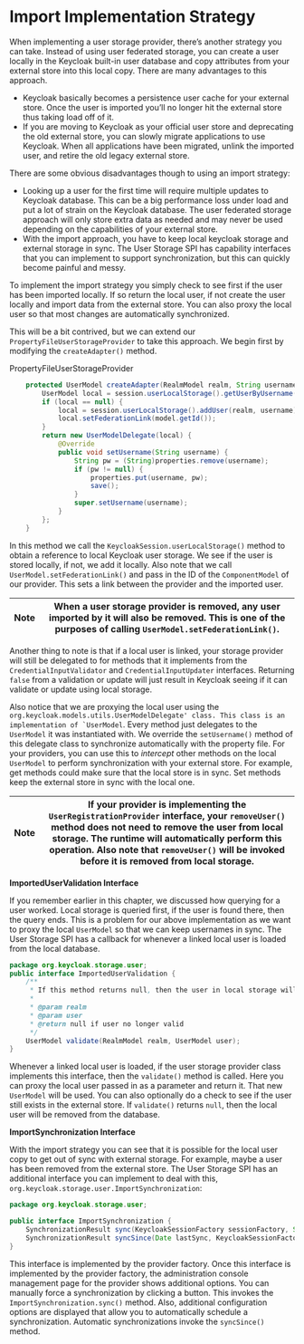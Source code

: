 # Import Implementation Strategy

When implementing a user storage provider, there’s another strategy you can take. Instead of using user federated storage, you can create a user locally in the Keycloak built-in user database and copy attributes from your external store into this local copy. There are many advantages to this approach.

* Keycloak basically becomes a persistence user cache for your external store. Once the user is imported you’ll no longer hit the external store thus taking load off of it.
* If you are moving to Keycloak as your official user store and deprecating the old external store, you can slowly migrate applications to use Keycloak. When all applications have been migrated, unlink the imported user, and retire the old legacy external store.

There are some obvious disadvantages though to using an import strategy:

* Looking up a user for the first time will require multiple updates to Keycloak database. This can be a big performance loss under load and put a lot of strain on the Keycloak database. The user federated storage approach will only store extra data as needed and may never be used depending on the capabilities of your external store.
* With the import approach, you have to keep local keycloak storage and external storage in sync. The User Storage SPI has capability interfaces that you can implement to support synchronization, but this can quickly become painful and messy.

To implement the import strategy you simply check to see first if the user has been imported locally. If so return the local user, if not create the user locally and import data from the external store. You can also proxy the local user so that most changes are automatically synchronized.

This will be a bit contrived, but we can extend our `PropertyFileUserStorageProvider` to take this approach. We begin first by modifying the `createAdapter()` method.

PropertyFileUserStorageProvider

```java
    protected UserModel createAdapter(RealmModel realm, String username) {
        UserModel local = session.userLocalStorage().getUserByUsername(username, realm);
        if (local == null) {
            local = session.userLocalStorage().addUser(realm, username);
            local.setFederationLink(model.getId());
        }
        return new UserModelDelegate(local) {
            @Override
            public void setUsername(String username) {
                String pw = (String)properties.remove(username);
                if (pw != null) {
                    properties.put(username, pw);
                    save();
                }
                super.setUsername(username);
            }
        };
    }
```

In this method we call the `KeycloakSession.userLocalStorage()` method to obtain a reference to local Keycloak user storage. We see if the user is stored locally, if not, we add it locally. Also note that we call `UserModel.setFederationLink()` and pass in the ID of the `ComponentModel` of our provider. This sets a link between the provider and the imported user.

| Note | When a user storage provider is removed, any user imported by it will also be removed. This is one of the purposes of calling `UserModel.setFederationLink()`. |
| ---- | -------------------------------------------------------------------------------------------------------------------------------------------------------------- |

Another thing to note is that if a local user is linked, your storage provider will still be delegated to for methods that it implements from the `CredentialInputValidator` and `CredentialInputUpdater` interfaces. Returning `false` from a validation or update will just result in Keycloak seeing if it can validate or update using local storage.

Also notice that we are proxying the local user using the ``org.keycloak.models.utils.UserModelDelegate' class. This class is an implementation of `UserModel``. Every method just delegates to the `UserModel` it was instantiated with. We override the `setUsername()` method of this delegate class to synchronize automatically with the property file. For your providers, you can use this to _intercept_ other methods on the local `UserModel` to perform synchronization with your external store. For example, get methods could make sure that the local store is in sync. Set methods keep the external store in sync with the local one.

| Note | If your provider is implementing the `UserRegistrationProvider` interface, your `removeUser()` method does not need to remove the user from local storage. The runtime will automatically perform this operation. Also note that `removeUser()` will be invoked before it is removed from local storage. |
| ---- | -------------------------------------------------------------------------------------------------------------------------------------------------------------------------------------------------------------------------------------------------------------------------------------------------------- |

**ImportedUserValidation Interface**

If you remember earlier in this chapter, we discussed how querying for a user worked. Local storage is queried first, if the user is found there, then the query ends. This is a problem for our above implementation as we want to proxy the local `UserModel` so that we can keep usernames in sync. The User Storage SPI has a callback for whenever a linked local user is loaded from the local database.

```java
package org.keycloak.storage.user;
public interface ImportedUserValidation {
    /**
     * If this method returns null, then the user in local storage will be removed
     *
     * @param realm
     * @param user
     * @return null if user no longer valid
     */
    UserModel validate(RealmModel realm, UserModel user);
}
```

Whenever a linked local user is loaded, if the user storage provider class implements this interface, then the `validate()` method is called. Here you can proxy the local user passed in as a parameter and return it. That new `UserModel` will be used. You can also optionally do a check to see if the user still exists in the external store. If `validate()` returns `null`, then the local user will be removed from the database.

**ImportSynchronization Interface**

With the import strategy you can see that it is possible for the local user copy to get out of sync with external storage. For example, maybe a user has been removed from the external store. The User Storage SPI has an additional interface you can implement to deal with this, `org.keycloak.storage.user.ImportSynchronization`:

```java
package org.keycloak.storage.user;

public interface ImportSynchronization {
    SynchronizationResult sync(KeycloakSessionFactory sessionFactory, String realmId, UserStorageProviderModel model);
    SynchronizationResult syncSince(Date lastSync, KeycloakSessionFactory sessionFactory, String realmId, UserStorageProviderModel model);
}
```

This interface is implemented by the provider factory. Once this interface is implemented by the provider factory, the administration console management page for the provider shows additional options. You can manually force a synchronization by clicking a button. This invokes the `ImportSynchronization.sync()` method. Also, additional configuration options are displayed that allow you to automatically schedule a synchronization. Automatic synchronizations invoke the `syncSince()` method.
